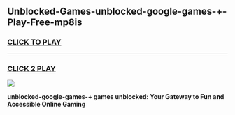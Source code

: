 
## Unblocked-Games-unblocked-google-games-+-Play-Free-mp8is
<h3>
<a href="https://premium76.site?title=unblocked-google-games-+&ref=18A1">CLICK TO PLAY</a></h3>
<hr>

<h3>
<a href="https://premium76.site?title=unblocked-google-games-+&ref=18A1">CLICK 2 PLAY</a>
  
</h3>

<a href="https://premium76.site?title=unblocked-google-games-+&ref=18A1"><img src="https://clearcache.store/games.png"></a>


**unblocked-google-games-+ games unblocked: Your Gateway to Fun and Accessible Online Gaming**
